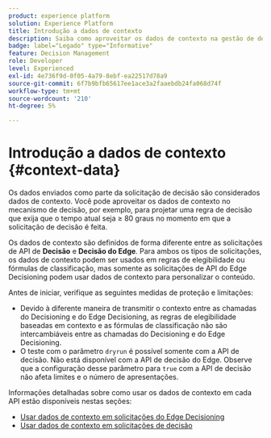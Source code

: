```yaml
---
product: experience platform
solution: Experience Platform
title: Introdução a dados de contexto
description: Saiba como aproveitar os dados de contexto na gestão de decisões.
badge: label="Legado" type="Informative"
feature: Decision Management
role: Developer
level: Experienced
exl-id: 4e736f9d-0f05-4a79-8ebf-ea22517d78a9
source-git-commit: 6f7b9bfb65617ee1ace3a2faaebdb24fa068d74f
workflow-type: tm+mt
source-wordcount: '210'
ht-degree: 5%

---
```


# Introdução a dados de contexto {#context-data}

Os dados enviados como parte da solicitação de decisão são considerados dados de contexto. Você pode aproveitar os dados de contexto no mecanismo de decisão, por exemplo, para projetar uma regra de decisão que exija que o tempo atual seja ≥ 80 graus no momento em que a solicitação de decisão é feita.

Os dados de contexto são definidos de forma diferente entre as solicitações de API de **Decisão** e **Decisão do Edge**. Para ambos os tipos de solicitações, os dados de contexto podem ser usados em regras de elegibilidade ou fórmulas de classificação, mas somente as solicitações de API do Edge Decisioning podem usar dados de contexto para personalizar o conteúdo.

Antes de iniciar, verifique as seguintes medidas de proteção e limitações:

* Devido à diferente maneira de transmitir o contexto entre as chamadas do Decisioning e do Edge Decisioning, as regras de elegibilidade baseadas em contexto e as fórmulas de classificação não são intercambiáveis entre as chamadas do Decisioning e do Edge Decisioning.
* O teste com o parâmetro `dryrun` é possível somente com a API de decisão. Não está disponível com a API de decisão do Edge. Observe que a configuração desse parâmetro para `true` com a API de decisão não afeta limites e o número de apresentações.

Informações detalhadas sobre como usar os dados de contexto em cada API estão disponíveis nestas seções:

* [Usar dados de contexto em solicitações do Edge Decisioning](context-data-edge.md)
* [Usar dados de contexto em solicitações de decisão](context-data-decisioning.md)
